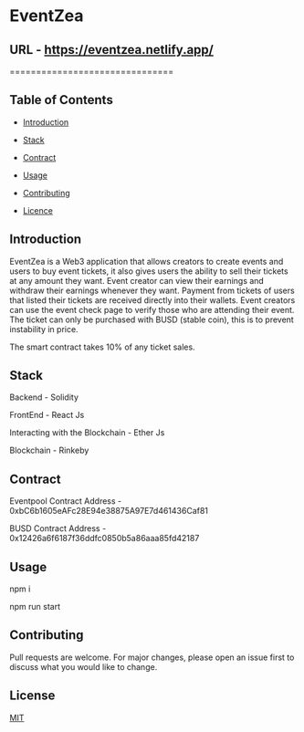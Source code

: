 # EventZea

## URL - https://eventzea.netlify.app/

===============================

## Table of Contents

- [Introduction](#introduction)

- [Stack](#stack)

- [Contract](#contract)

- [Usage](#usage)

- [Contributing](#contributing)

- [Licence](#usage)

## Introduction

EventZea is a Web3 application that allows creators to create events and users to buy event tickets, it also gives users the ability to sell their tickets at any amount they want. Event creator can view their earnings and withdraw their earnings whenever they want. Payment from tickets of users that listed their tickets are received directly into their wallets. Event creators can use the event check page to verify those who are attending their event. The ticket can only be purchased with BUSD (stable coin), this is to prevent instability in price.

The smart contract takes 10% of any ticket sales.

## Stack

Backend - Solidity

FrontEnd - React Js

Interacting with the Blockchain - Ether Js

Blockchain - Rinkeby

## Contract

Eventpool Contract Address - 0xbC6b1605eAFc28E94e38875A97E7d461436Caf81

BUSD Contract Address - 0x12426a6f6187f36ddfc0850b5a86aaa85fd42187

## Usage

npm i

npm run start

## Contributing

Pull requests are welcome. For major changes, please open an issue first to discuss what you would like to change.

## License

[MIT](https://choosealicense.com/licenses/mit/)
